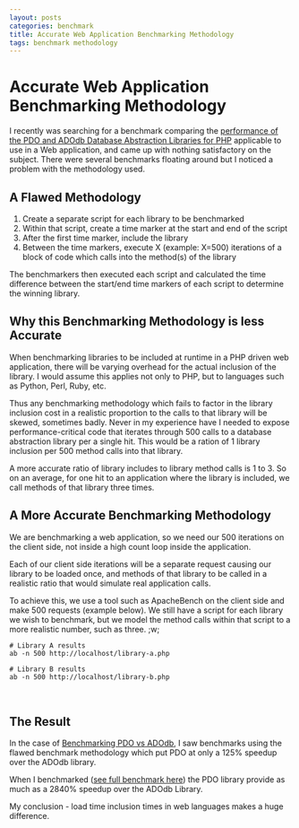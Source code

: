 ```yaml
--- 
layout: posts
categories: benchmark 
title: Accurate Web Application Benchmarking Methodology
tags: benchmark methodology 
---
```


Accurate Web Application Benchmarking Methodology
=================================================

I recently was searching for a benchmark comparing the <a href="/benchmark/an-accurate-web-application-benchmarking-methodology/">performance of the PDO and ADOdb Database Abstraction Libraries for PHP</a> applicable to use in a Web application, and came up with nothing satisfactory on the subject. There were several benchmarks floating around but I noticed a problem with the methodology used.
<h2>A Flawed Methodology</h2>
<ol>
	<li>Create a separate script for each library to be benchmarked</li>
	<li>Within that script, create a time marker at the start and end of the script</li>
	<li>After the first time marker, include the library</li>
	<li>Between the time markers, execute X (example: X=500) iterations of a block of code which calls into the method(s) of the library</li>
</ol>
The benchmarkers then executed each script and calculated the time difference between the start/end time markers of each script to determine the winning library.
<h2>Why this Benchmarking Methodology is less Accurate</h2>
When benchmarking libraries to be included at runtime in a PHP driven web application, there will be varying overhead for the actual inclusion of the library. I would assume this applies not only to PHP, but to languages such as Python, Perl, Ruby, etc.

Thus any benchmarking methodology which fails to factor in the library inclusion cost in a realistic proportion to the calls to that library will be skewed, sometimes badly. Never in my experience have I needed to expose performance-critical code that iterates through 500 calls to a database abstraction library per a single hit. This would be a ration of 1 library inclusion per 500 method calls into that library.

A more accurate ratio of library includes to library method calls is 1 to 3. So on an average, for one hit to an application where the library is included, we call methods of that library three times.
<h2>A More Accurate Benchmarking Methodology</h2>
We are benchmarking a web application, so we need our 500 iterations on the client side, not inside a high count loop inside the application.

Each of our client side iterations will be a separate request causing our library to be loaded once, and methods of that library to be called in a realistic ratio that would simulate real application calls.

To achieve this, we use a tool such as ApacheBench on the client side and make 500 requests (example below). We still have a script for each library we wish to benchmark, but we model the method calls within that script to a more realistic number, such as three.
;w;
<pre class="terminal"><code># Library A results
ab -n 500 http://localhost/library-a.php

# Library B results
ab -n 500 http://localhost/library-b.php</code></pre>

<br>
<h2>The Result</h2>
In the case of <a href="/benchmark/an-accurate-web-application-benchmarking-methodology/">Benchmarking PDO vs ADOdb</a>, I saw benchmarks using the flawed benchmark methodology which put   PDO at only a 125% speedup over the ADOdb library.

When I benchmarked (<a href="/benchmark/an-accurate-web-application-benchmarking-methodology/">see full benchmark here</a>) the PDO library provide as much as a <span class="style1">2840%</span> speedup over  the ADOdb Library.

My conclusion - load time inclusion times in web languages makes a huge difference.
